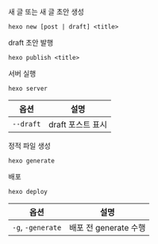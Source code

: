 새 글 또는 새 글 초안 생성

```shell
hexo new [post | draft] <title>
```

draft 초안 발행

```
hexo publish <title>
```

서버 실행

```shell
hexo server
```

| 옵션  | 설명              |
| --------- | ----------------- |
| `--draft` | draft 포스트 표시 |

정적 파일 생성

```
hexo generate
```

배포

```shell
hexo deploy
```

| 옵션              | 설명                  |
| ----------------- | --------------------- |
| `-g`, `-generate` | 배포 전 generate 수행 |

